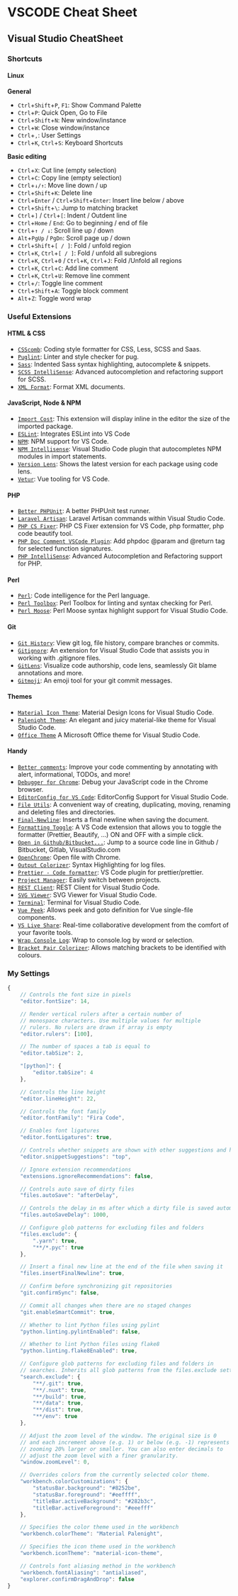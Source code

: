 # VSCODE Cheat Sheet



## Visual Studio CheatSheet

### Shortcuts

#### Linux

**General**

* `Ctrl`+`Shift`+`P`, `F1`: Show Command Palette
* `Ctrl`+`P`: Quick Open, Go to File
* `Ctrl`+`Shift`+`N`: New window/instance
* `Ctrl`+`W`: Close window/instance
* `Ctrl`+`,`: User Settings
* `Ctrl`+`K`, `Ctrl`+`S`: Keyboard Shortcuts

**Basic editing**

* `Ctrl`+`X`: Cut line (empty selection)
* `Ctrl`+`C`: Copy line (empty selection)
* `Ctrl`+`↓/↑`: Move line down / up
* `Ctrl`+`Shift`+`K`: Delete line
* `Ctrl`+`Enter` / `Ctrl`+`Shift`+`Enter`: Insert line below / above
* `Ctrl`+`Shift`+`\`: Jump to matching bracket
* `Ctrl`+`]` / `Ctrl`+`[`: Indent / Outdent line
* `Ctrl`+`Home` / `End`: Go to beginning / end of file
* `Ctrl`+`↑ / ↓`: Scroll line up / down
* `Alt`+`PgUp` / `PgDn`: Scroll page up / down
* `Ctrl`+`Shift`+`[ / ]`: Fold / unfold region
* `Ctrl`+`K`, `Ctrl`+`[ / ]`: Fold / unfold all subregions
* `Ctrl`+`K`, `Ctrl`+`0` / `Ctrl`+`K`, `Ctrl`+`J`: Fold /Unfold all regions
* `Ctrl`+`K`, `Ctrl`+`C`: Add line comment
* `Ctrl`+`K`, `Ctrl`+`U`: Remove line comment
* `Ctrl`+`/`: Toggle line comment
* `Ctrl`+`Shift`+`A`: Toggle block comment
* `Alt`+`Z`: Toggle word wrap

### Useful Extensions

#### HTML & CSS

* [`CSScomb`](https://marketplace.visualstudio.com/items?itemName=mrmlnc.vscode-csscomb): Coding style formatter for CSS, Less, SCSS and Saas.
* [`Puglint`](https://marketplace.visualstudio.com/items?itemName=mrmlnc.vscode-puglint): Linter and style checker for pug.
* [`Sass`](https://marketplace.visualstudio.com/items?itemName=Syler.sass-indented): Indented Sass syntax highlighting, autocomplete & snippets.
* [`SCSS IntelliSense`](https://marketplace.visualstudio.com/items?itemName=mrmlnc.vscode-scss): Advanced autocompletion and refactoring support for SCSS.
* [`XML Format`](https://marketplace.visualstudio.com/items?itemName=mikeburgh.xml-format): Format XML documents.

#### JavaScript, Node & NPM

* [`Import Cost`](https://marketplace.visualstudio.com/items?itemName=wix.vscode-import-cost): This extension will display inline in the editor the size of the imported package.
* [`ESLint`](https://marketplace.visualstudio.com/items?itemName=dbaeumer.vscode-eslint): Integrates ESLint into VS Code
* [`NPM`](https://marketplace.visualstudio.com/items?itemName=eg2.vscode-npm-script): NPM support for VS Code.
* [`NPM Intellisense`](https://marketplace.visualstudio.com/items?itemName=christian-kohler.npm-intellisense): Visual Studio Code plugin that autocompletes NPM modules in import statements.
* [`Version Lens`](https://marketplace.visualstudio.com/items?itemName=pflannery.vscode-versionlens): Shows the latest version for each package using code lens.
* [`Vetur`](https://marketplace.visualstudio.com/items?itemName=octref.vetur): Vue tooling for VS Code.

#### PHP

* [`Better PHPUnit`](https://marketplace.visualstudio.com/items?itemName=calebporzio.better-phpunit): A better PHPUnit test runner.
* [`Laravel Artisan`](https://marketplace.visualstudio.com/items?itemName=ryannaddy.laravel-artisan): Laravel Artisan commands within Visual Studio Code.
* [`PHP CS Fixer`](https://marketplace.visualstudio.com/items?itemName=junstyle.php-cs-fixer): PHP CS Fixer extension for VS Code, php formatter, php code beautify tool.
* [`PHP Doc Comment VSCode Plugin`](https://marketplace.visualstudio.com/items?itemName=rexshi.phpdoc-comment-vscode-plugin): Add phpdoc @param and @return tag for selected function signatures.
* [`PHP IntelliSense`](https://marketplace.visualstudio.com/items?itemName=felixfbecker.php-intellisense): Advanced Autocompletion and Refactoring support for PHP.

#### Perl

* [`Perl`](https://marketplace.visualstudio.com/items?itemName=cfgweb.vscode-perl): Code intelligence for the Perl language.
* [`Perl Toolbox`](https://marketplace.visualstudio.com/items?itemName=d9705996.perl-toolbox): Perl Toolbox for linting and syntax checking for Perl.
* [`Perl Moose`](https://marketplace.visualstudio.com/items?itemName=torrentalle.perl-moose): Perl Moose syntax highlight support for Visual Studio Code.

#### Git

* [`Git History`](https://marketplace.visualstudio.com/items?itemName=donjayamanne.githistory): View git log, file history, compare branches or commits.
* [`Gitignore`](https://marketplace.visualstudio.com/items?itemName=codezombiech.gitignore): An extension for Visual Studio Code that assists you in working with .gitignore files.
* [`GitLens`](https://marketplace.visualstudio.com/items?itemName=eamodio.gitlens): Visualize code authorship, code lens, seamlessly Git blame annotations and more.
* [`Gitmoji`](https://marketplace.visualstudio.com/items?itemName=Vtrois.gitmoji-vscode): An emoji tool for your git commit messages.

#### Themes

* [`Material Icon Theme`](https://marketplace.visualstudio.com/items?itemName=PKief.material-icon-theme): Material Design Icons for Visual Studio Code.
* [`Palenight Theme`](https://marketplace.visualstudio.com/items?itemName=whizkydee.material-palenight-theme): An elegant and juicy material-like theme for Visual Studio Code.
* [`Office Theme`](https://marketplace.visualstudio.com/items?itemName=huacat.office-theme) A Microsoft Office theme for Visual Studio Code.

#### Handy

* [`Better comments`](https://marketplace.visualstudio.com/items?itemName=aaron-bond.better-comments): Improve your code commenting by annotating with alert, informational, TODOs, and more!
* [`Debugger for Chrome`](https://marketplace.visualstudio.com/items?itemName=msjsdiag.debugger-for-chrome): Debug your JavaScript code in the Chrome browser.
* [`EditorConfig for VS Code`](https://marketplace.visualstudio.com/items?itemName=EditorConfig.EditorConfig): EditorConfig Support for Visual Studio Code.
* [`File Utils`](https://marketplace.visualstudio.com/items?itemName=sleistner.vscode-fileutils): A convenient way of creating, duplicating, moving, renaming and deleting files and directories.
* [`Final-Newline`](https://marketplace.visualstudio.com/items?itemName=samverschueren.final-newline): Inserts a final newline when saving the document.
* [`Formatting Toggle`](https://marketplace.visualstudio.com/items?itemName=tombonnike.vscode-status-bar-format-toggle): A VS Code extension that allows you to toggle the formatter (Prettier, Beautify, …) ON and OFF with a simple click.
* [`Open in Github/Bitbucket...`](https://marketplace.visualstudio.com/items?itemName=ziyasal.vscode-open-in-github): Jump to a source code line in Github / Bitbucket, Gitlab, VisualStudio.com
* [`OpenChrome`](https://marketplace.visualstudio.com/items?itemName=huazaierli.openchrome\&ssr=false#overview): Open file with Chrome.
* [`Output Colorizer`](https://marketplace.visualstudio.com/items?itemName=IBM.output-colorizer): Syntax Highlighting for log files.
* [`Prettier - Code formatter`](https://marketplace.visualstudio.com/items?itemName=esbenp.prettier-vscode): VS Code plugin for prettier/prettier.
* [`Project Manager`](https://marketplace.visualstudio.com/items?itemName=alefragnani.project-manager): Easily switch between projects.
* [`REST Client`](https://marketplace.visualstudio.com/items?itemName=humao.rest-client): REST Client for Visual Studio Code.
* [`SVG Viewer`](https://marketplace.visualstudio.com/items?itemName=cssho.vscode-svgviewer): SVG Viewer for Visual Studio Code.
* [`Terminal`](https://marketplace.visualstudio.com/items?itemName=formulahendry.terminal): Terminal for Visual Studio Code.
* [`Vue Peek`](https://marketplace.visualstudio.com/items?itemName=dariofuzinato.vue-peek): Allows peek and goto definition for Vue single-file components.
* [`VS Live Share`](https://marketplace.visualstudio.com/items?itemName=MS-vsliveshare.vsliveshare): Real-time collaborative development from the comfort of your favorite tools.
* [`Wrap Console Log`](https://marketplace.visualstudio.com/items?itemName=midnightsyntax.vscode-wrap-console-log): Wrap to console.log by word or selection.
* [`Bracket Pair Colorizer`](https://marketplace.visualstudio.com/items?itemName=CoenraadS.bracket-pair-colorizer): Allows matching brackets to be identified with colours.

### My Settings

```javascript
{
    // Controls the font size in pixels
    "editor.fontSize": 14,

    // Render vertical rulers after a certain number of
    // monospace characters. Use multiple values for multiple
    // rulers. No rulers are drawn if array is empty
    "editor.rulers": [100],

    // The number of spaces a tab is equal to
    "editor.tabSize": 2,

    "[python]": {
        "editor.tabSize": 4
    },

    // Controls the line height
    "editor.lineHeight": 22,

    // Controls the font family
    "editor.fontFamily": "Fira Code",

    // Enables font ligatures
    "editor.fontLigatures": true,

    // Controls whether snippets are shown with other suggestions and how they are sorted.
    "editor.snippetSuggestions": "top",

    // Ignore extension recommendations
    "extensions.ignoreRecommendations": false,

    // Controls auto save of dirty files
    "files.autoSave": "afterDelay",

    // Controls the delay in ms after which a dirty file is saved automatically
    "files.autoSaveDelay": 1000,

    // Configure glob patterns for excluding files and folders
    "files.exclude": {
        ".yarn": true,
        "**/*.pyc": true
    },

    // Insert a final new line at the end of the file when saving it
    "files.insertFinalNewline": true,

    // Confirm before synchronizing git repositories
    "git.confirmSync": false,

    // Commit all changes when there are no staged changes
    "git.enableSmartCommit": true,

    // Whether to lint Python files using pylint
    "python.linting.pylintEnabled": false,

    // Whether to lint Python files using flake8
    "python.linting.flake8Enabled": true,

    // Configure glob patterns for excluding files and folders in
    // searches. Inherits all glob patterns from the files.exclude setting.
    "search.exclude": {
        "**/.git": true,
        "**/.nuxt": true,
        "**/build": true,
        "**/data": true,
        "**/dist": true,
        "**/env": true
    },

    // Adjust the zoom level of the window. The original size is 0
    // and each increment above (e.g. 1) or below (e.g. -1) represents
    // zooming 20% larger or smaller. You can also enter decimals to
    // adjust the zoom level with a finer granularity.
    "window.zoomLevel": 0,

    // Overrides colors from the currently selected color theme.
    "workbench.colorCustomizations": {
        "statusBar.background": "#8252be",
        "statusBar.foreground": "#eeffff",
        "titleBar.activeBackground": "#282b3c",
        "titleBar.activeForeground": "#eeefff"
    },

    // Specifies the color theme used in the workbench
    "workbench.colorTheme": "Material Palenight",

    // Specifies the icon theme used in the workbench
    "workbench.iconTheme": "material-icon-theme",

    // Controls font aliasing method in the workbench
    "workbench.fontAliasing": "antialiased",
    "explorer.confirmDragAndDrop": false
}
```
